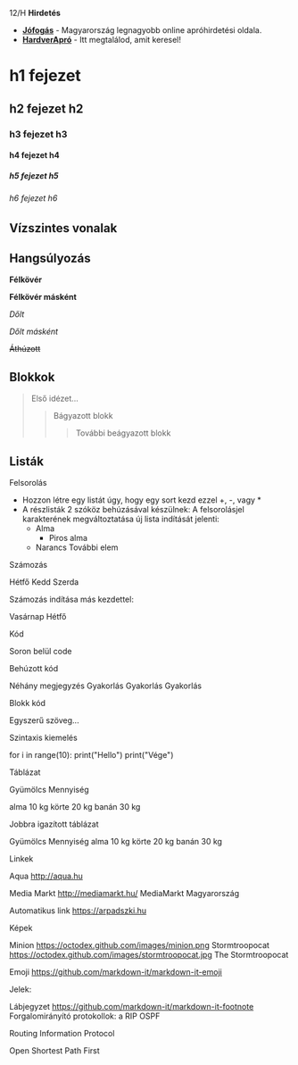 12/H
**Hirdetés**

- __[Jófogás](https://jofogas.hu/)__ - Magyarország legnagyobb online apróhirdetési oldala.
- __[HardverApró](https://harverapro.hu/)__ - Itt megtalálod, amit keresel!


# h1 fejezet 
## h2 fejezet h2
### h3 fejezet h3
#### h4 fejezet h4
##### h5 fejezet h5
###### h6 fejezet h6


## Vízszintes vonalak


## Hangsúlyozás

**Félkövér**

__Félkövér másként__

*Dőlt*

_Dőlt másként_

~~Áthúzott~~


## Blokkok


>Első idézet...
>> Bágyazott blokk
>>> További beágyazott blokk


## Listák

Felsorolás

+ Hozzon létre egy listát úgy, hogy egy sort kezd ezzel +, -, vagy *
+ A részlisták 2 szóköz behúzásával készülnek:
    A felsorolásjel karakterének megváltoztatása új lista indítását jelenti:
    + Alma
        + Piros alma
    + Narancs
További elem

Számozás

Hétfő
Kedd
Szerda



Számozás indítása más kezdettel:

Vasárnap
Hétfő


Kód

Soron belül code

Behúzott kód

Néhány megjegyzés
Gyakorlás
Gyakorlás
Gyakorlás


Blokk kód


Egyszerű szöveg...


Szintaxis kiemelés


for i in range(10):
    print("Hello")
print("Vége")


Táblázat

Gyümölcs Mennyiség

alma 10 kg
körte 20 kg
banán 30 kg

Jobbra igazított táblázat

Gyümölcs Mennyiség
alma 10 kg
körte 20 kg
banán 30 kg


Linkek

Aqua http://aqua.hu

Media Markt http://mediamarkt.hu/ MediaMarkt Magyarország

Automatikus link https://arpadszki.hu


Képek

Minion https://octodex.github.com/images/minion.png
Stormtroopocat  https://octodex.github.com/images/stormtroopocat.jpg The Stormtroopocat


Emoji https://github.com/markdown-it/markdown-it-emoji

Jelek:


Lábjegyzet https://github.com/markdown-it/markdown-it-footnote
Forgalomirányító protokollok:  a
RIP
OSPF

Routing Information Protocol

Open Shortest Path First

